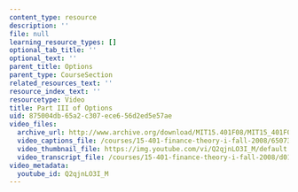 ```yaml
---
content_type: resource
description: ''
file: null
learning_resource_types: []
optional_tab_title: ''
optional_text: ''
parent_title: Options
parent_type: CourseSection
related_resources_text: ''
resource_index_text: ''
resourcetype: Video
title: Part III of Options
uid: 875004db-65a2-c307-ece6-56d2ed5e57ae
video_files:
  archive_url: http://www.archive.org/download/MIT15.401F08/MIT15_401F08_ses12_300k.mp4
  video_captions_file: /courses/15-401-finance-theory-i-fall-2008/650731d00f66513a80723329206f907c_Q2qjnLO3I_M.vtt
  video_thumbnail_file: https://img.youtube.com/vi/Q2qjnLO3I_M/default.jpg
  video_transcript_file: /courses/15-401-finance-theory-i-fall-2008/d0134e24c244a93027ff136ff0ed8952_Q2qjnLO3I_M.pdf
video_metadata:
  youtube_id: Q2qjnLO3I_M
---
```

